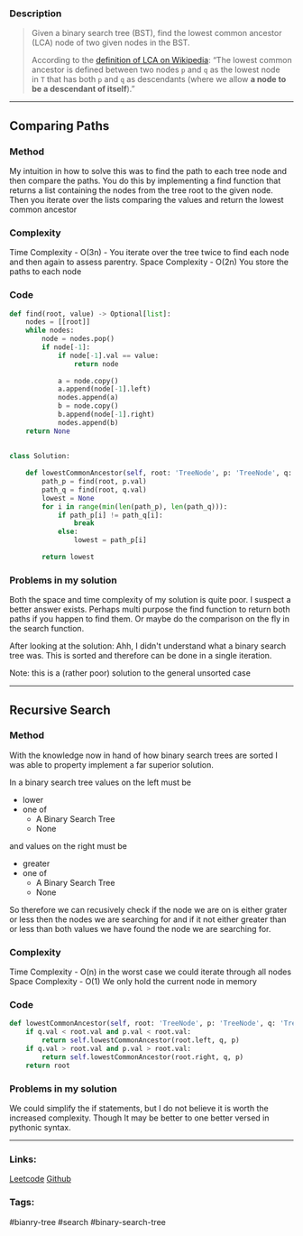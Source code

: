 ### Description

> Given a binary search tree (BST), find the lowest common ancestor (LCA) node of two given nodes in the BST.
>
>According to the [definition of LCA on Wikipedia](https://en.wikipedia.org/wiki/Lowest_common_ancestor): “The lowest common ancestor is defined between two nodes `p` and `q` as the lowest node in `T` that has both `p` and `q` as descendants (where we allow **a node to be a descendant of itself**).”

---
## Comparing Paths
### Method
My intuition in how to solve this was to find the path to each tree node and then compare the paths. You do this by implementing a find function that returns a list containing the nodes from the tree root to the given node. Then you iterate over the lists comparing the values and return the lowest common ancestor

### Complexity
Time Complexity - O(3n) - You iterate over the tree twice to find each node and then again to assess parentry.
Space Complexity - O(2n) You store the paths to each node

### Code
```py
def find(root, value) -> Optional[list]:  
    nodes = [[root]]  
    while nodes:  
        node = nodes.pop()  
        if node[-1]:  
            if node[-1].val == value:  
                return node  
  
            a = node.copy()  
            a.append(node[-1].left)  
            nodes.append(a)  
            b = node.copy()  
            b.append(node[-1].right)  
            nodes.append(b)  
    return None  
  
  
class Solution:  
  
    def lowestCommonAncestor(self, root: 'TreeNode', p: 'TreeNode', q: 'TreeNode') -> 'TreeNode':  
        path_p = find(root, p.val)  
        path_q = find(root, q.val)  
        lowest = None  
        for i in range(min(len(path_p), len(path_q))):  
            if path_p[i] != path_q[i]:  
                break  
            else:  
                lowest = path_p[i]  
  
        return lowest
```
### Problems in my solution
Both the space and time complexity of my solution is quite poor. I suspect a better answer exists. Perhaps multi purpose the find function to return both paths if you happen to find them. Or maybe do the comparison on the fly in the search function.

After looking at the solution:
Ahh, I didn't understand what a binary search tree was. This is sorted and therefore can be done in a single iteration.

Note: this is a (rather poor) solution to the general unsorted case

---
## Recursive Search
### Method
With the knowledge now in hand of how binary search trees are sorted I was able to property implement a far superior solution.

In a binary search tree values on the left must be 
- lower
- one of
	- A Binary Search Tree
	- None

and values on the right must be
- greater
- one of
	- A Binary Search Tree
	- None

So therefore we can recusively check if the node we are on is either grater or less then the nodes we are searching for and if it not either greater than or less than both values we have found the node we are searching for.

### Complexity
Time Complexity - O(n) in the worst case we could iterate through all nodes
Space Complexity - O(1) We only hold the current node in memory

### Code
```py
def lowestCommonAncestor(self, root: 'TreeNode', p: 'TreeNode', q: 'TreeNode') -> 'TreeNode':  
    if q.val < root.val and p.val < root.val:  
        return self.lowestCommonAncestor(root.left, q, p)  
    if q.val > root.val and p.val > root.val:  
        return self.lowestCommonAncestor(root.right, q, p)  
    return root
```

### Problems in my solution
We could simplify the if statements, but I do not believe it is worth the increased complexity. Though It may be better to one better versed in pythonic syntax.

---
### Links:

[Leetcode](https://leetcode.com/problems/lowest-common-ancestor-of-a-binary-search-tree/)
[Github](https://github.com/tharmoth/leetcode)

### Tags:

#bianry-tree #search #binary-search-tree